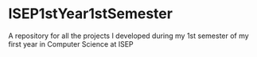 # ISEP1stYear1stSemester

A repository for all the projects I developed during my 1st semester of my first year in Computer Science at ISEP
